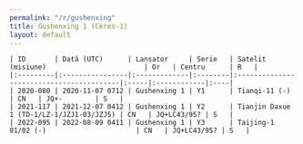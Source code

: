```yaml
---
permalink: "/r/gushenxing"
title: Gushenxing 1 (Ceres-1)
layout: default
---
```


    | ID       | Dată (UTC)      | Lansator     | Serie   | Satelit (misiune)                        | Or   | Centru      | R   |
    |:---------|:----------------|:-------------|:--------|:-----------------------------------------|:-----|:------------|:----|
    | 2020-080 | 2020-11-07 0712 | Gushenxing 1 | Y1      | Tianqi-11 (-)                            | CN   | JQ+-        | S   |
    | 2021-117 | 2021-12-07 0412 | Gushenxing 1 | Y2      | Tianjin Daxue 1 (TD-1/LZ-1/JZJ1-03/JZJ5) | CN   | JQ+LC43/95? | S   |
    | 2022-095 | 2022-08-09 0411 | Gushenxing 1 | Y3      | Taijing-1 01/02 (-)                      | CN   | JQ+LC43/95? | S   |

